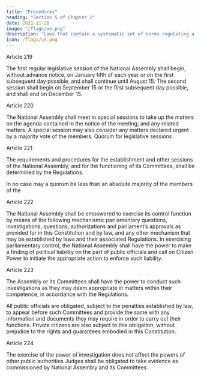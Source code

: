 ```yaml
---
title: "Procedures"
heading: "Section 5 of Chapter 1"
date: 2021-11-20
image: "/flags/ve.png"
description: "Laws that contain a systematic set of norms regulating a particular field may also be referred to as codes"
icon: /flags/ve.png
---
```



<!-- Length of legislative sessions -->

Article 219

The first regular legislative session of the National Assembly shall begin, without advance notice, on January fifth of each year or on the first subsequent day possible, and shall continue until August 15.
The second session shall begin on September 15 or the first subsequent day possible,
and shall end on December 15.

Article 220

The National Assembly shall meet in special sessions to take up the matters on the
agenda contained in the notice of the meeting, and any related matters. A special
session may also consider any matters declared urgent by a majority vote of the
members.
Quorum for legislative sessions

Article 221

The requirements and procedures for the establishment and other sessions of the
National Assembly, and for the functioning of its Committees, shall be determined by
the Regulations.

In no case may a quorum be less than an absolute majority of the members of the


Article 222

The National Assembly shall be empowered to exercise its control function by means of
the following mechanisms: parliamentary questions, investigations, questions,
authorizations and parliament’s approvals as provided for in this Constitution and by
law, and any other mechanism that may be established by laws and their associated
Regulations. In exercising parliamentary control, the National Assembly shall have the power to make a finding of political liability on the part of public officials and call on Citizen Power to initiate the appropriate action to enforce such liability.

Article 223

The Assembly or its Committees shall have the power to conduct such investigations as
they may deem appropriate in matters within their competence, in accordance with the
Regulations.

All public officials are obligated, subject to the penalties established by law, to appear
before such Committees and provide the same with any information and documents
they may require in order to carry out their functions.
Private citizens are also subject to this obligation, without prejudice to the rights and
guarantees embodied in this Constitution.


Article 224

The exercise of the power of investigation does not affect the powers of other public
authorities Judges shall be obligated to take evidence as commissioned by National
Assembly and its Committees.

